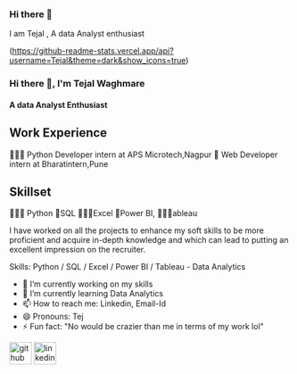 ### Hi there 👋
I am Tejal , A data Analyst enthusiast 

(https://github-readme-stats.vercel.app/api?username=Tejal&theme=dark&show_icons=true)

### Hi there 👋, I'm Tejal Waghmare
#### A data Analyst Enthusiast

##  Work Experience
👩🏼‍💻 Python Developer intern at APS Microtech,Nagpur
📱 Web Developer intern at Bharatintern,Pune

## Skillset
👩🏼‍💻 Python 
📱SQL 
👩🏼‍💻Excel 
📱Power BI, 
👩🏼‍💻ableau

I have worked on all the projects to enhance my soft skills to be more proficient and acquire in-depth knowledge and which can lead to putting an excellent impression on the recruiter. 

Skills: Python / SQL / Excel / Power BI / Tableau - Data Analytics

- 🔭 I’m currently working  on my skills 
- 🌱 I’m currently learning Data Analytics 
- 📫 How to reach me: Linkedin, Email-Id 
- 😄 Pronouns: Tej 
- ⚡ Fun fact: "No would be crazier than me in terms of my work lol" 


[<img src='https://cdn.jsdelivr.net/npm/simple-icons@3.0.1/icons/github.svg' alt='github' height='40'>](https://github.com/https://github.com/Tejalwaghmare19)  [<img src='https://cdn.jsdelivr.net/npm/simple-icons@3.0.1/icons/linkedin.svg' alt='linkedin' height='40'>](https://www.linkedin.com/in/https://www.linkedin.com/in/tejal-waghmare-347242212//)  


